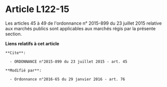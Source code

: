 # Article L122-15

Les articles 45 à 49 de l'ordonnance n° 2015-899 du 23 juillet 2015 relative aux marchés publics sont applicables aux marchés
régis par la présente section.

**Liens relatifs à cet article**

	**Cite**:

	  - ORDONNANCE n°2015-899 du 23 juillet 2015 - art. 45

	**Modifié par**:

	  - Ordonnance n°2016-65 du 29 janvier 2016 - art. 76
